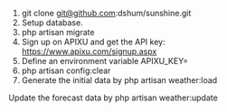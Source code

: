 1) git clone git@github.com:dshum/sunshine.git
2) Setup database.
3) php artisan migrate
4) Sign up on APIXU and get the API key: https://www.apixu.com/signup.aspx
5) Define an environment variable APIXU_KEY=
6) php artisan config:clear
7) Generate the initial data by php artisan weather:load

Update the forecast data by php artisan weather:update
